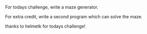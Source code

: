For todays challenge, write a maze generator. 

For extra credit, write a second program which can solve the maze.

thanks to helmetk for todays challenge!